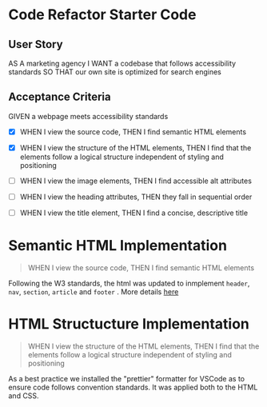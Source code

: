 # Code Refactor Starter Code

## User Story

AS A marketing agency
I WANT a codebase that follows accessibility standards
SO THAT our own site is optimized for search engines

## Acceptance Criteria

GIVEN a webpage meets accessibility standards

- [x] WHEN I view the source code, THEN I find semantic HTML elements

- [x] WHEN I view the structure of the HTML elements, THEN I find that the elements follow a logical structure independent of styling and positioning
- [ ] WHEN I view the image elements, THEN I find accessible alt attributes
- [ ] WHEN I view the heading attributes, THEN they fall in sequential order
- [ ] WHEN I view the title element, THEN I find a concise, descriptive title

# Semantic HTML Implementation

> WHEN I view the source code, THEN I find semantic HTML elements

Following the W3 standards, the html was updated to inmplement `header`, `nav`, `section`, `article` and `footer` . More details [here](https://www.w3schools.com/html/html5_semantic_elements.asp)

# HTML Structucture Implementation

> WHEN I view the structure of the HTML elements, THEN I find that the elements follow a logical structure independent of styling and positioning

As a best practice we installed the "prettier" formatter for VSCode as to ensure code follows convention standards. It was applied both to the HTML and CSS.
